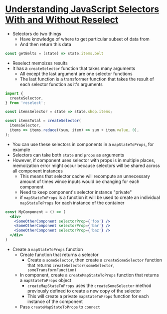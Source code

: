 # [Understanding JavaScript Selectors With and Without Reselect](https://medium.com/@pearlmcphee/selectors-react-redux-reselect-9ab984688dd4)

* Selectors do two things
  * Have knowledge of where to get particular subset of data from
  * And then return this data

```javascript
const getBelts = (state) => state.items.belt
```

* Reselect memoizes results
* It has a `createSelector` function that takes many arguments
  * All except the last argument are one selector functions
  * The last function is a transformer function that takes the result of each selector function as it's arguments

```javascript
import {
  createSelector,
} from 'reselect';

const itemsSelector = state => state.shop.items;

const itemsTotal = createSelector(
  itemsSelector,
  items => items.reduce((sum, item) => sum + item.value, 0),
);
```

* You can use these selectors in components in a `mapStateToProps`, for example
* Selectors can take both `state` and `props` as arguments
* However, if component uses selector with props is in multiple places, memoization error might occur because selectors will be shared across all component instances
  * This means that selector cache will recompute an unnecessary amount of times wince inputs would be changing for each component
  * Need to keep component's selector instance "private"
  * if `mapStateToProps` is a function it will be used to create an individual `mapStateToProps` for each instance of the container

```jsx
const MyComponent = () => (
  <div>
    <SomeOtherComponent selectorProp={'foo'} />
    <SomeOtherComponent selectorProp={'bar'} />
    <SomeOtherComponent selectorProp={'baz'} />
  </div>
)
```

* Create a `mapStateToProps` function
  * Create function that returns a selector
    * Create a `someSelector`, then create a `createSomeSelector` function that returns `createSelector(someSelector, someTransformFunction)`
  * In component, create a `createMapStateToProps` function that returns a `mapStateToProps` object
    * `createMapStateToProps` uses the `createSomeSelector` method previously defined to create a new copy of the selector
    * This will create a private `mapStateToProps` function for each instance of the component
  * Pass `createMapStateToProps` to `connect`

